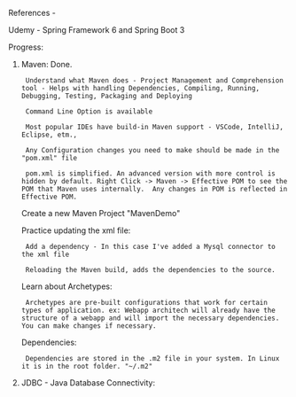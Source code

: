 References - 

Udemy - Spring Framework 6 and Spring Boot 3

Progress: 

1. Maven: Done.

        Understand what Maven does - Project Management and Comprehension tool - Helps with handling Dependencies, Compiling, Running, Debugging, Testing, Packaging and Deploying

        Command Line Option is available

        Most popular IDEs have build-in Maven support - VSCode, IntelliJ, Eclipse, etm., 

        Any Configuration changes you need to make should be made in the "pom.xml" file

        pom.xml is simplified. An advanced version with more control is hidden by default. Right Click -> Maven -> Effective POM to see the POM that Maven uses internally.  Any changes in POM is reflected in Effective POM.

    Create a new Maven Project "MavenDemo"

    Practice updating the xml file:

        Add a dependency - In this case I've added a Mysql connector to the xml file

        Reloading the Maven build, adds the dependencies to the source. 

    Learn about Archetypes:

        Archetypes are pre-built configurations that work for certain types of application. ex: Webapp architech will already have the structure of a webapp and will import the necessary dependencies. You can make changes if necessary. 

    Dependencies: 

        Dependencies are stored in the .m2 file in your system. In Linux it is in the root folder. "~/.m2"

2. JDBC - Java Database Connectivity: 

    